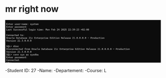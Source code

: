  # mr right now

 ![image](Screenshot%202025-02-25%20014251.png)

 -Student ID: 27
-Name: 
-Departement: 
-Course: L